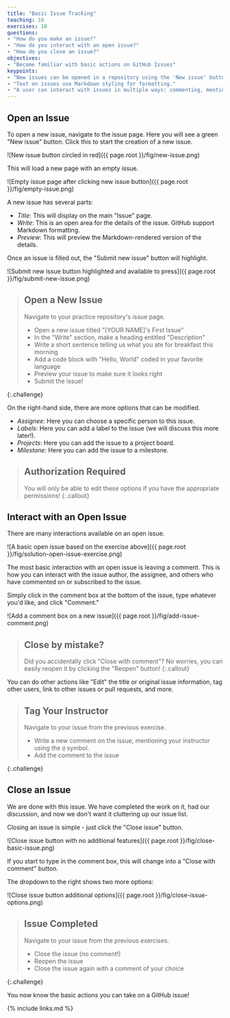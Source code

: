 ```yaml
---
title: "Basic Issue Tracking"
teaching: 10
exercises: 10
questions:
- "How do you make an issue?"
- "How do you interact with an open issue?"
- "How do you close an issue?"
objectives:
- "Become familiar with basic actions on GitHub Issues"
keypoints:
- "New issues can be opened in a repository using the 'New issue' button."
- "Text on issues use Markdown styling for formatting."
- "A user can interact with issues in multiple ways: commenting, mentioning others, linking to other issues and pull requests, and more."
---
```


## Open an Issue

To open a new issue, navigate to the issue page. Here you will see a green
"New issue" button. Click this to start the creation of a new issue.

![New issue button circled in red]({{ page.root }}/fig/new-issue.png)

This will load a new page with an empty issue.

![Empty issue page after clicking new issue button]({{ page.root }}/fig/empty-issue.png)

A new issue has several parts:

- _Title_: This will display on the main "Issue" page.
- _Write_: This is an open area for the details of the issue. GitHub support Markdown formatting.
- _Preview_: This will preview the Markdown-rendered version of the details.

Once an issue is filled out, the "Submit new issue" button will highlight.

![Submit new issue button highlighted and available to press]({{ page.root }}/fig/submit-new-issue.png)

> ## Open a New Issue
>
> Navigate to your practice repository's issue page.
> 
> * Open a new issue titled "[YOUR NAME]'s First Issue"
> * In the "Write" section, make a heading entitled "Description"
> * Write a short sentence telling us what you ate for breakfast this morning
> * Add a code block with "Hello, World" coded in your favorite language
> * Preview your issue to make sure it looks right
> * Submit the issue!
>
{:.challenge}

On the right-hand side, there are more options that can be modified.

- _Assignee_: Here you can choose a specific person to this issue.
- _Labels_: Here you can add a label to the issue (we will discuss this more later!).
- _Projects_: Here you can add the issue to a project board.
- _Milestone_: Here you can add the issue to a milestone.

> ## Authorization Required
> You will only be able to edit these options if you have the
> appropriate permissions!
{:.callout}

## Interact with an Open Issue

There are many interactions available on an open issue.

![A basic open issue based on the exercise above]({{ page.root }}/fig/solution-open-issue-exercise.png)

The most basic interaction with an open issue is leaving a comment. This is
how you can interact with the issue author, the assignee, and others who
have commented on or subscribed to the issue.

Simply click in the comment box at the bottom of the issue, type whatever
you'd like, and click "Comment."

![Add a comment box on a new issue]({{ page.root }}/fig/add-issue-comment.png)

> ## Close by mistake?
> Did you accidentally click "Close with comment"? No worries, you can easily
> reopen it by clicking the "Reopen" button!
{:.callout}

You can do other actions like "Edit" the title or original issue information,
tag other users, link to other issues or pull requests, and more.

> ## Tag Your Instructor
>
> Navigate to your issue from the previous exercise.
> 
> * Write a new comment on the issue, mentioning your instructor using
> the `@` symbol.
> * Add the comment to the issue
>
{:.challenge}

## Close an Issue

We are done with this issue. We have completed the work on it, had our
discussion, and now we don't want it cluttering up our issue list.

Closing an issue is simple - just click the "Close issue" button.

![Close issue button with no additional features]({{ page.root }}/fig/close-basic-issue.png)

If you start to type in the comment box, this will change into a "Close with 
comment" button.

The dropdown to the right shows two more options:

![Close issue button additional options]({{ page.root }}/fig/close-issue-options.png)

> ## Issue Completed
>
> Navigate to your issue from the previous exercises.
> 
> * Close the issue (no comment!)
> * Reopen the issue
> * Close the issue again with a comment of your choice
>
{:.challenge}

You now know the basic actions you can take on a GitHub issue!

{% include links.md %}

